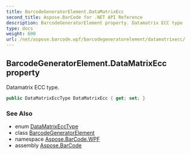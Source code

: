 ```yaml
---
title: BarcodeGeneratorElement.DataMatrixEcc
second_title: Aspose.BarCode for .NET API Reference
description: BarcodeGeneratorElement property. Datamatrix ECC type
type: docs
weight: 600
url: /net/aspose.barcode.wpf/barcodegeneratorelement/datamatrixecc/
---
```

## BarcodeGeneratorElement.DataMatrixEcc property

Datamatrix ECC type.

```csharp
public DataMatrixEccType DataMatrixEcc { get; set; }
```

### See Also

* enum [DataMatrixEccType](../../../aspose.barcode.generation/datamatrixecctype/)
* class [BarcodeGeneratorElement](../)
* namespace [Aspose.BarCode.WPF](../../barcodegeneratorelement/)
* assembly [Aspose.BarCode](../../../)


